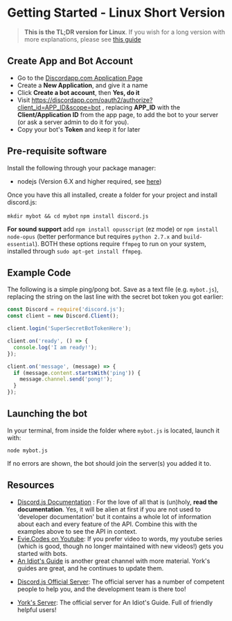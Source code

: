 # Getting Started - Linux Short Version

> **This is the TL;DR version for Linux**. If you wish for a long version with more explanations, please see [this guide](the-long-version.html)

## Create App and Bot Account

 - Go to the [Discordapp.com Application Page](https://discordapp.com/developers/applications/me)
 - Create a **New Application**, and give it a name
 - Click **Create a bot account**, then **Yes, do it**
 - Visit https://discordapp.com/oauth2/authorize?client_id=APP_ID&scope=bot , replacing **APP_ID** with the **Client/Application ID** from the app page, to add the bot to your server (or ask a server admin to do it for you).
 - Copy your bot's **Token** and keep it for later

## Pre-requisite software

Install the following through your package manager:

 - nodejs (Version 6.X and higher required, see [here](https://nodejs.org/en/download/package-manager/))

Once you have this all installed, create a folder for your project and install discord.js:

`mkdir mybot && cd mybot`
`npm install discord.js`

**For sound support** add `npm install opusscript` (ez mode) or `npm install node-opus` (better performance but requires `python 2.7.x` and `build-essential`). BOTH these options require `ffmpeg` to run on your system, installed through `sudo apt-get install ffmpeg`.

## Example Code

The following is a simple ping/pong bot. Save as a text file (e.g. `mybot.js`), replacing the string on the last line with the secret bot token you got earlier:

```js
const Discord = require('discord.js');
const client = new Discord.Client();

client.login('SuperSecretBotTokenHere');

client.on('ready', () => {
  console.log('I am ready!');
});

client.on('message', (message) => {
  if (message.content.startsWith('ping')) {
    message.channel.send('pong!');
  }
});
```

## Launching the bot

In your terminal, from inside the folder where `mybot.js` is located, launch it with:

`node mybot.js`

If no errors are shown, the bot should join the server(s) you added it to.

## Resources

- [Discord.js Documentation](http://discord.js.org) : For the love of all that is (un)holy, **read the documentation**. Yes, it will be alien at first if you are not used to 'developer documentation' but it contains a whole lot of information about each and every feature of the API. Combine this with the examples above to see the API in context.
- [Evie.Codes on Youtube](https://www.youtube.com/channel/UCvQubaJPD0D-PSokbd5DAiw): If you prefer video to words, my youtube series (which is good, though no longer maintained with new videos!) gets you started with bots.
- [An Idiot's Guide](https://www.youtube.com/channel/UCLun-hgcYUgNvCCj4sIa-jA) is another great channel with more material. York's guides are great, and he continues to update them.
* [Discord.js Official Server](https://discord.gg/bRCvFy9): The official server has a number of competent people to help you, and the development team is there too!
- [York's Server](https://discord.gg/9ESEZAx): The official server for An Idiot's Guide. Full of friendly helpful users!
